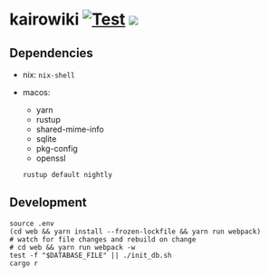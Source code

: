 # kairowiki [![Test](https://github.com/foldu/kairowiki/workflows/Test/badge.svg)](https://github.com/foldu/kairowiki/actions) [![](https://img.shields.io/docker/v/foldu/kairowiki)](https://hub.docker.com/r/foldu/kairowiki)
## Dependencies
- nix: `nix-shell`

- macos:
    - yarn
    - rustup
    - shared-mime-info
    - sqlite
    - pkg-config
    - openssl
    ```shell
    rustup default nightly
    ```

## Development
```shell
source .env
(cd web && yarn install --frozen-lockfile && yarn run webpack)
# watch for file changes and rebuild on change
# cd web && yarn run webpack -w
test -f "$DATABASE_FILE" || ./init_db.sh
cargo r
```

